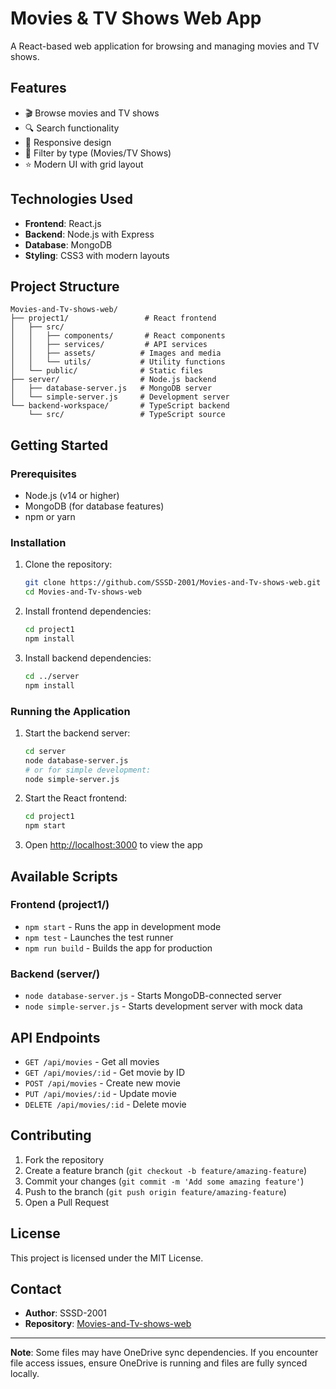 # Movies & TV Shows Web App

A React-based web application for browsing and managing movies and TV shows.

## Features

- 🎬 Browse movies and TV shows
- 🔍 Search functionality
- 📱 Responsive design
- 🎯 Filter by type (Movies/TV Shows)
- ⭐ Modern UI with grid layout

## Technologies Used

- **Frontend**: React.js
- **Backend**: Node.js with Express
- **Database**: MongoDB
- **Styling**: CSS3 with modern layouts

## Project Structure

```
Movies-and-Tv-shows-web/
├── project1/                 # React frontend
│   ├── src/
│   │   ├── components/       # React components
│   │   ├── services/         # API services
│   │   ├── assets/          # Images and media
│   │   └── utils/           # Utility functions
│   └── public/              # Static files
├── server/                  # Node.js backend
│   ├── database-server.js   # MongoDB server
│   └── simple-server.js     # Development server
└── backend-workspace/       # TypeScript backend
    └── src/                 # TypeScript source
```

## Getting Started

### Prerequisites

- Node.js (v14 or higher)
- MongoDB (for database features)
- npm or yarn

### Installation

1. Clone the repository:
   ```bash
   git clone https://github.com/SSSD-2001/Movies-and-Tv-shows-web.git
   cd Movies-and-Tv-shows-web
   ```

2. Install frontend dependencies:
   ```bash
   cd project1
   npm install
   ```

3. Install backend dependencies:
   ```bash
   cd ../server
   npm install
   ```

### Running the Application

1. Start the backend server:
   ```bash
   cd server
   node database-server.js
   # or for simple development:
   node simple-server.js
   ```

2. Start the React frontend:
   ```bash
   cd project1
   npm start
   ```

3. Open [http://localhost:3000](http://localhost:3000) to view the app

## Available Scripts

### Frontend (project1/)
- `npm start` - Runs the app in development mode
- `npm test` - Launches the test runner
- `npm run build` - Builds the app for production

### Backend (server/)
- `node database-server.js` - Starts MongoDB-connected server
- `node simple-server.js` - Starts development server with mock data

## API Endpoints

- `GET /api/movies` - Get all movies
- `GET /api/movies/:id` - Get movie by ID
- `POST /api/movies` - Create new movie
- `PUT /api/movies/:id` - Update movie
- `DELETE /api/movies/:id` - Delete movie

## Contributing

1. Fork the repository
2. Create a feature branch (`git checkout -b feature/amazing-feature`)
3. Commit your changes (`git commit -m 'Add some amazing feature'`)
4. Push to the branch (`git push origin feature/amazing-feature`)
5. Open a Pull Request

## License

This project is licensed under the MIT License.

## Contact

- **Author**: SSSD-2001
- **Repository**: [Movies-and-Tv-shows-web](https://github.com/SSSD-2001/Movies-and-Tv-shows-web)

---

**Note**: Some files may have OneDrive sync dependencies. If you encounter file access issues, ensure OneDrive is running and files are fully synced locally.
